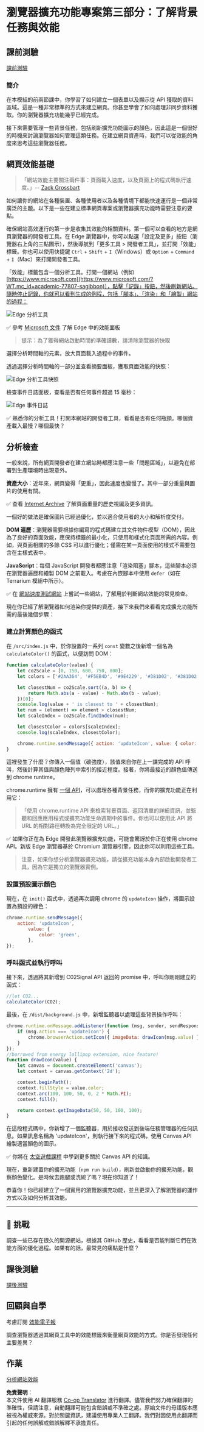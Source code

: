 <!--
CO_OP_TRANSLATOR_METADATA:
{
  "original_hash": "f198c6b817b4b2a99749f4662e7cae98",
  "translation_date": "2025-08-23T23:45:46+00:00",
  "source_file": "5-browser-extension/3-background-tasks-and-performance/README.md",
  "language_code": "tw"
}
-->
# 瀏覽器擴充功能專案第三部分：了解背景任務與效能

## 課前測驗

[課前測驗](https://ashy-river-0debb7803.1.azurestaticapps.net/quiz/27)

### 簡介

在本模組的前兩節課中，你學習了如何建立一個表單以及顯示從 API 獲取的資料區域。這是一種非常標準的方式來建立網頁。你甚至學會了如何處理非同步資料獲取。你的瀏覽器擴充功能幾乎已經完成。

接下來需要管理一些背景任務，包括刷新擴充功能圖示的顏色，因此這是一個很好的時機來討論瀏覽器如何管理這類任務。在建立網頁資產時，我們可以從效能的角度來思考這些瀏覽器任務。

## 網頁效能基礎

> 「網站效能主要關注兩件事：頁面載入速度，以及頁面上的程式碼執行速度。」-- [Zack Grossbart](https://www.smashingmagazine.com/2012/06/javascript-profiling-chrome-developer-tools/)

如何讓你的網站在各種裝置、各種使用者以及各種情境下都能快速運行是一個非常廣泛的主題。以下是一些在建立標準網頁專案或瀏覽器擴充功能時需要注意的要點。

確保網站高效運行的第一步是收集其效能的相關資料。第一個可以查看的地方是網頁瀏覽器的開發者工具。在 Edge 瀏覽器中，你可以點選「設定及更多」按鈕（瀏覽器右上角的三點圖示），然後導航到「更多工具 > 開發者工具」，並打開「效能」標籤。你也可以使用快捷鍵 `Ctrl` + `Shift` + `I`（Windows）或 `Option` + `Command` + `I`（Mac）來打開開發者工具。

「效能」標籤包含一個分析工具。打開一個網站（例如 [https://www.microsoft.com](https://www.microsoft.com/?WT.mc_id=academic-77807-sagibbon)），點擊「記錄」按鈕，然後刷新網站。隨時停止記錄，你就可以看到生成的例程，包括「腳本」、「渲染」和「繪製」網站的過程：

![Edge 分析工具](../../../../5-browser-extension/3-background-tasks-and-performance/images/profiler.png)

✅ 參考 [Microsoft 文件](https://docs.microsoft.com/microsoft-edge/devtools-guide/performance/?WT.mc_id=academic-77807-sagibbon) 了解 Edge 中的效能面板

> 提示：為了獲得網站啟動時間的準確讀數，請清除瀏覽器的快取

選擇分析時間軸的元素，放大頁面載入過程中的事件。

透過選擇分析時間軸的一部分並查看摘要面板，獲取頁面效能的快照：

![Edge 分析工具快照](../../../../5-browser-extension/3-background-tasks-and-performance/images/snapshot.png)

檢查事件日誌面板，查看是否有任何事件超過 15 毫秒：

![Edge 事件日誌](../../../../5-browser-extension/3-background-tasks-and-performance/images/log.png)

✅ 熟悉你的分析工具！打開本網站的開發者工具，看看是否有任何瓶頸。哪個資產載入最慢？哪個最快？

## 分析檢查

一般來說，所有網頁開發者在建立網站時都應注意一些「問題區域」，以避免在部署到生產環境時出現意外。

**資產大小**：近年來，網頁變得「更重」，因此速度也變慢了。其中一部分重量與圖片的使用有關。

✅ 查看 [Internet Archive](https://httparchive.org/reports/page-weight) 了解頁面重量的歷史視圖及更多資訊。

一個好的做法是確保圖片已經過優化，並以適合使用者的大小和解析度交付。

**DOM 遍歷**：瀏覽器需要根據你編寫的程式碼建立其文件物件模型（DOM），因此為了良好的頁面效能，應保持標籤的最小化，只使用和樣式化頁面所需的內容。例如，與頁面相關的多餘 CSS 可以進行優化；僅需在某一頁面使用的樣式不需要包含在主樣式表中。

**JavaScript**：每個 JavaScript 開發者都應注意「渲染阻塞」腳本，這些腳本必須在瀏覽器遍歷和繪製 DOM 之前載入。考慮在內嵌腳本中使用 `defer`（如在 Terrarium 模組中所示）。

✅ 在 [網站速度測試網站](https://www.webpagetest.org/) 上嘗試一些網站，了解用於判斷網站效能的常見檢查。

現在你已經了解瀏覽器如何渲染你提供的資產，接下來我們來看看完成擴充功能所需的最後幾個步驟：

### 建立計算顏色的函式

在 `/src/index.js` 中，於你設置的一系列 `const` 變數之後新增一個名為 `calculateColor()` 的函式，以便訪問 DOM：

```JavaScript
function calculateColor(value) {
	let co2Scale = [0, 150, 600, 750, 800];
	let colors = ['#2AA364', '#F5EB4D', '#9E4229', '#381D02', '#381D02'];

	let closestNum = co2Scale.sort((a, b) => {
		return Math.abs(a - value) - Math.abs(b - value);
	})[0];
	console.log(value + ' is closest to ' + closestNum);
	let num = (element) => element > closestNum;
	let scaleIndex = co2Scale.findIndex(num);

	let closestColor = colors[scaleIndex];
	console.log(scaleIndex, closestColor);

	chrome.runtime.sendMessage({ action: 'updateIcon', value: { color: closestColor } });
}
```

這裡發生了什麼？你傳入一個值（碳強度），該值來自你在上一課完成的 API 呼叫，然後計算其值與顏色陣列中索引的接近程度。接著，你將最接近的顏色值傳送到 chrome runtime。

chrome.runtime 擁有 [一個 API](https://developer.chrome.com/extensions/runtime)，可以處理各種背景任務，而你的擴充功能正在利用它：

> 「使用 chrome.runtime API 來檢索背景頁面、返回清單的詳細資訊，並監聽和回應應用程式或擴充功能生命週期中的事件。你也可以使用此 API 將 URL 的相對路徑轉換為完全限定的 URL。」

✅ 如果你正在為 Edge 開發此瀏覽器擴充功能，可能會驚訝於你正在使用 chrome API。新版 Edge 瀏覽器基於 Chromium 瀏覽器引擎，因此你可以利用這些工具。

> 注意，如果你想分析瀏覽器擴充功能，請從擴充功能本身內部啟動開發者工具，因為它是獨立的瀏覽器實例。

### 設置預設圖示顏色

現在，在 `init()` 函式中，透過再次調用 chrome 的 `updateIcon` 操作，將圖示設置為預設的綠色：

```JavaScript
chrome.runtime.sendMessage({
	action: 'updateIcon',
		value: {
			color: 'green',
		},
});
```

### 呼叫函式並執行呼叫

接下來，透過將其新增到 C02Signal API 返回的 promise 中，呼叫你剛剛建立的函式：

```JavaScript
//let CO2...
calculateColor(CO2);
```

最後，在 `/dist/background.js` 中，新增監聽器以處理這些背景操作呼叫：

```JavaScript
chrome.runtime.onMessage.addListener(function (msg, sender, sendResponse) {
	if (msg.action === 'updateIcon') {
		chrome.browserAction.setIcon({ imageData: drawIcon(msg.value) });
	}
});
//borrowed from energy lollipop extension, nice feature!
function drawIcon(value) {
	let canvas = document.createElement('canvas');
	let context = canvas.getContext('2d');

	context.beginPath();
	context.fillStyle = value.color;
	context.arc(100, 100, 50, 0, 2 * Math.PI);
	context.fill();

	return context.getImageData(50, 50, 100, 100);
}
```

在這段程式碼中，你新增了一個監聽器，用於接收發送到後端任務管理器的任何訊息。如果訊息名稱為 'updateIcon'，則執行接下來的程式碼，使用 Canvas API 繪製適當顏色的圖示。

✅ 你將在 [太空遊戲課程](../../6-space-game/2-drawing-to-canvas/README.md) 中學到更多關於 Canvas API 的知識。

現在，重新建置你的擴充功能（`npm run build`），刷新並啟動你的擴充功能，觀察顏色變化。是時候去跑腿或洗碗了嗎？現在你知道了！

恭喜你！你已經建立了一個實用的瀏覽器擴充功能，並且更深入了解瀏覽器的運作方式以及如何分析其效能。

---

## 🚀 挑戰

調查一些已存在很久的開源網站，根據其 GitHub 歷史，看看是否能判斷它們在效能方面的優化過程。如果有的話，最常見的痛點是什麼？

## 課後測驗

[課後測驗](https://ashy-river-0debb7803.1.azurestaticapps.net/quiz/28)

## 回顧與自學

考慮訂閱 [效能電子報](https://perf.email/)

調查瀏覽器透過其網頁工具中的效能標籤來衡量網頁效能的方式。你是否發現任何主要差異？

## 作業

[分析網站效能](assignment.md)

**免責聲明**：  
本文件使用 AI 翻譯服務 [Co-op Translator](https://github.com/Azure/co-op-translator) 進行翻譯。儘管我們努力確保翻譯的準確性，但請注意，自動翻譯可能包含錯誤或不準確之處。原始文件的母語版本應被視為權威來源。對於關鍵資訊，建議使用專業人工翻譯。我們對因使用此翻譯而引起的任何誤解或錯誤解釋不承擔責任。